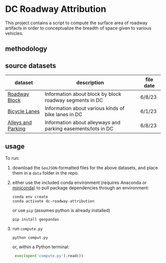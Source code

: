 # DC Roadway Attribution
This project contains a script to compute the surface area of roadway artifacts in order to conceptualize the breadth of space given to various vehicles.

## methodology

## source datasets
|dataset|description|file date|
|---|---|---|
|[Roadway Block](https://opendata.dc.gov/datasets/roadway-block)|Information about block by block roadway segments in DC|6/8/23|
|[Bicycle Lanes](https://opendata.dc.gov/datasets/bicycle-lanes)|Information about various kinds of bike lanes in DC|6/1/23|
|[Alleys and Parking](https://opendata.dc.gov/datasets/alleys-and-parking)|Information about alleyways and parking easements/lots in DC|6/8/23|

## usage
To run:
1. download the `GeoJSON`-formatted files for the above datasets, and place them in a `data` folder in the repo.
2. either use the included conda environment (requires Anaconda or [miniconda](https://docs.conda.io/en/latest/miniconda.html)) to pull package dependencies through an environment:

   ```shell
   conda env create
   conda activate dc-roadway-attribution
   ```

   or use `pip` (assumes python is already installed)

   ```shell
   pip install geopandas
   ```

3. run `compute.py`

   ```shell
   python comput.py
   ```
   
   or, within a Python terminal:

   ```python
    exec(open('compute.py').read())
    ```
